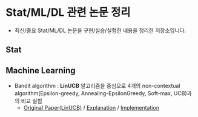 # Stat/ML/DL 관련 논문 정리

- 최신/중요 Stat/ML/DL 논문을 구현/실습/실험한 내용을 정리한 저장소입니다.

## Stat


## Machine Learning
- Bandit algorithm : **LinUCB** 알고리즘을 중심으로 4개의 non-contextual algorithm(Epsilon-greedy, Annealing-EpsilonGreedy, Soft-max, UCB)과의 비교 실험 
  - [Original Paper(LinUCB)](https://arxiv.org/pdf/1003.0146.pdf) / [Explanation](https://github.com/pio0525/paper_implementation/blob/main/Bandit%20Algorithm/LinUCB.pdf) / [Implementation]()



